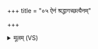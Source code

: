 +++
title = "०५ ऐनं श्रद्धागच्छत्यैनम्"

+++
<details><summary>मूलम् (VS)</summary>

ऐनं॑ श्र॒द्धाग॑च्छ॒त्यैनं॑ य॒ज्ञो ग॑च्छ॒त्यैनं॑ लो॒को ग॑च्छ॒त्यैन॒मन्नं॑ गच्छ॒त्यैन॑म॒न्नाद्यं॑गच्छति॒ य ए॒वं वेद॑ ॥
</details>